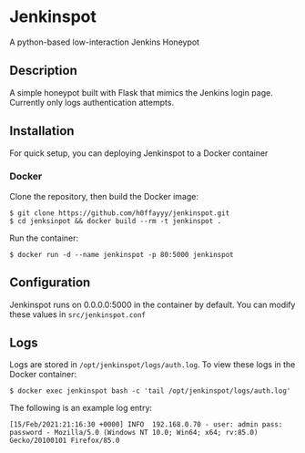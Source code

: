 # Jenkinspot

A python-based low-interaction Jenkins Honeypot

## Description

A simple honeypot built with Flask that mimics the Jenkins login page. Currently only logs authentication attempts.

## Installation

For quick setup, you can deploying Jenkinspot to a Docker container

### Docker

Clone the repository, then build the Docker image:

```
$ git clone https://github.com/h0ffayyy/jenkinspot.git
$ cd jenksinpot && docker build --rm -t jenkinspot .
```

Run the container:
```
$ docker run -d --name jenkinspot -p 80:5000 jenkinspot
```

## Configuration

Jenkinspot runs on 0.0.0.0:5000 in the container by default. You can modify these values in `src/jenkinspot.conf`

## Logs

Logs are stored in `/opt/jenkinspot/logs/auth.log`. To view these logs in the Docker container:

```
$ docker exec jenkinspot bash -c 'tail /opt/jenkinspot/logs/auth.log'
```

The following is an example log entry:

```
[15/Feb/2021:21:16:30 +0000] INFO  192.168.0.70 - user: admin pass: password - Mozilla/5.0 (Windows NT 10.0; Win64; x64; rv:85.0) Gecko/20100101 Firefox/85.0
```
